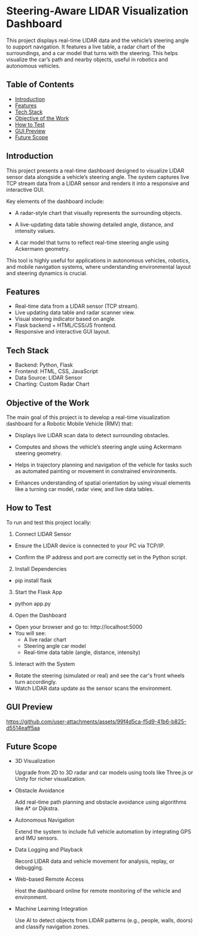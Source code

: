# Steering-Aware LIDAR Visualization Dashboard
This project displays real-time LIDAR data and the vehicle’s steering angle to support navigation. It features a live table, a radar chart of the surroundings, and a car model that turns with the steering. This helps visualize the car’s path and nearby objects, useful in robotics and autonomous vehicles.

## Table of Contents
- [Introduction](#introduction)
- [Features](#features)
- [Tech Stack](#tech-stack)
- [Objective of the Work](#objective-of-the-work)
- [How to Test](#how-to-test)
- [GUI Preview](#gui-preview)
- [Future Scope](#future-scope)

## Introduction
This project presents a real-time dashboard designed to visualize LIDAR sensor data alongside a vehicle’s steering angle. The system captures live TCP stream data from a LIDAR sensor and renders it into a responsive and interactive GUI.

Key elements of the dashboard include:
* A radar-style chart that visually represents the surrounding objects.

* A live-updating data table showing detailed angle, distance, and intensity values.

* A car model that turns to reflect real-time steering angle using Ackermann geometry.

This tool is highly useful for applications in autonomous vehicles, robotics, and mobile navigation systems, where understanding environmental layout and steering dynamics is crucial.


## Features
* Real-time data from a LIDAR sensor (TCP stream).
* Live updating data table and radar scanner view.
* Visual steering indicator based on angle.
* Flask backend + HTML/CSS/JS frontend.
* Responsive and interactive GUI layout.

## Tech Stack
* Backend: Python, Flask
* Frontend: HTML, CSS, JavaScript
* Data Source: LIDAR Sensor
* Charting: Custom Radar Chart

## Objective of the Work
The main goal of this project is to develop a real-time visualization dashboard for a Robotic Mobile Vehicle (RMV) that:

* Displays live LIDAR scan data to detect surrounding obstacles.

* Computes and shows the vehicle’s steering angle using Ackermann steering geometry.

* Helps in trajectory planning and navigation of the vehicle for tasks such as automated painting or movement in constrained environments.

* Enhances understanding of spatial orientation by using visual elements like a turning car model, radar view, and live data tables.

## How to Test
To run and test this project locally:
1. Connect LIDAR Sensor

* Ensure the LIDAR device is connected to your PC via TCP/IP.

* Confirm the IP address and port are correctly set in the Python script.

2. Install Dependencies
* pip install flask
3. Start the Flask App
* python app.py
4. Open the Dashboard
* Open your browser and go to: http://localhost:5000
* You will see:
  * A live radar chart
  * Steering angle car model
  * Real-time data table (angle, distance, intensity)

5. Interact with the System
* Rotate the steering (simulated or real) and see the car's front wheels turn accordingly.
* Watch LIDAR data update as the sensor scans the environment.

## GUI Preview
https://github.com/user-attachments/assets/99f4d5ca-f5d9-41b6-b825-d5514eaff5aa

## Future Scope
* 3D Visualization
  
  Upgrade from 2D to 3D radar and car models using tools like Three.js or Unity for richer visualization.

* Obstacle Avoidance
  
  Add real-time path planning and obstacle avoidance using algorithms like A* or Dijkstra.

* Autonomous Navigation
  
  Extend the system to include full vehicle automation by integrating GPS and IMU sensors.

* Data Logging and Playback
  
  Record LIDAR data and vehicle movement for analysis, replay, or debugging.

* Web-based Remote Access
  
  Host the dashboard online for remote monitoring of the vehicle and environment.

* Machine Learning Integration
  
  Use AI to detect objects from LIDAR patterns (e.g., people, walls, doors) and classify navigation zones.
